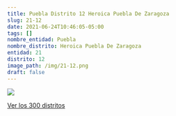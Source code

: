```yaml
---
title: Puebla Distrito 12 Heroica Puebla De Zaragoza
slug: 21-12
date: 2021-06-24T10:46:05-05:00
tags: []
nombre_entidad: Puebla
nombre_distrito: Heroica Puebla De Zaragoza
entidad: 21
distrito: 12
image_path: /img/21-12.png
draft: false
---
```


![](/img/21-12.png)

[Ver los 300 distritos](/docs/elecciones-2021)
